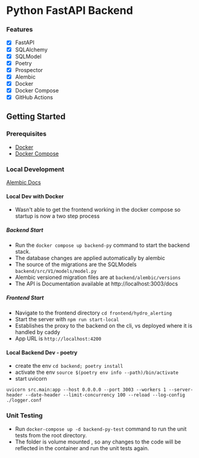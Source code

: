 # Python FastAPI Backend
### Features
- [x] FastAPI
- [x] SQLAlchemy
- [x] SQLModel
- [x] Poetry
- [x] Prospector
- [x] Alembic
- [x] Docker
- [x] Docker Compose
- [x] GitHub Actions

## Getting Started

### Prerequisites
- [Docker](https://docs.docker.com/get-docker/)
- [Docker Compose](https://docs.docker.com/compose/install/)

### Local Development

[Alembic Docs](../docs/db_migration_alembic.md)

#### Local Dev with Docker

* Wasn't able to get the frontend working in the docker compose so startup is 
  now a two step process

##### Backend Start

- Run the `docker compose up backend-py` command to start the backend stack.
- The database changes are applied automatically by alembic
- The source of the migrations are the SQLModels `backend/src/V1/models/model.py`
- Alembic versioned migration files are at `backend/alembic/versions`
- The API is Documentation available at http://localhost:3003/docs

##### Frontend Start

 - Navigate to the frontend directory `cd frontend/hydro_alerting`
 - Start the server with   `npm run start-local`
 - Establishes the proxy to the backend on the cli, vs deployed where it is handled by caddy
 - App URL is `http://localhost:4200`

#### Local Backend Dev - poetry

* create the env `cd backend; poetry install`
* activate the env `source $(poetry env info --path)/bin/activate`
* start uvicorn 

```uvicorn src.main:app --host 0.0.0.0 --port 3003 --workers 1 --server-header --date-header --limit-concurrency 100 --reload --log-config ./logger.conf```

### Unit Testing
- Run `docker-compose up -d backend-py-test` command to run the unit tests from the root directory.
- The folder is volume mounted , so any changes to the code will be reflected in the container and run the unit tests again.

